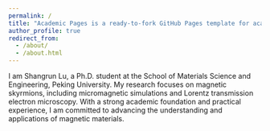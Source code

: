 ```yaml
---
permalink: /
title: "Academic Pages is a ready-to-fork GitHub Pages template for academic personal websites"
author_profile: true
redirect_from: 
  - /about/
  - /about.html
---
```


I am Shangrun Lu, a Ph.D. student at the School of Materials Science and Engineering, Peking University. My research focuses on magnetic skyrmions, including micromagnetic simulations and Lorentz transmission electron microscopy. With a strong academic foundation and practical experience, I am committed to advancing the understanding and applications of magnetic materials.
